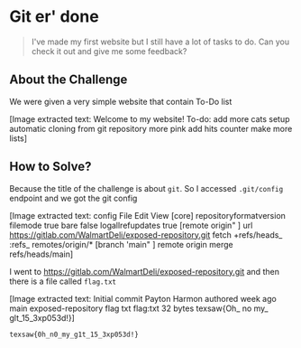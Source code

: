 # Git er' done
> I've made my first website but I still have a lot of tasks to do. Can you check it out and give me some feedback?

## About the Challenge
We were given a very simple website that contain To-Do list


[Image extracted text: Welcome to my website!
To-do:
add
more cats
setup automatic cloning from git repository
more
pink
add hits counter
make more lists]


## How to Solve?
Because the title of the challenge is about `git`. So I accessed `.git/config` endpoint and we got the git config


[Image extracted text: config
File
Edit
View
[core]
repositoryformatversion
filemode
true
bare
false
logallrefupdates
true
[remote
origin" ]
url
https://gitlab.com/WalmartDeli/exposed-repository.git
fetch
+refs/heads_
:refs_
remotes/origin/*
[branch
'main" ]
remote
origin
merge
refs/heads/main]


I went to https://gitlab.com/WalmartDeli/exposed-repository.git and then there is a file called `flag.txt`


[Image extracted text: Initial commit
Payton Harmon authored
week ago
main
exposed-repository
flag txt
flag:txt
32 bytes
texsaw{Oh_
no
my_
glt_15_3xp053d!}]


```
texsaw{0h_n0_my_g1t_15_3xp053d!}
```